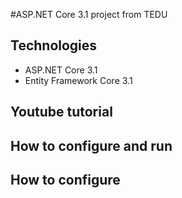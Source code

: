 #ASP.NET Core 3.1 project from TEDU
## Technologies
- ASP.NET Core 3.1
- Entity Framework Core 3.1
## Youtube tutorial
## How to configure and run
## How to configure